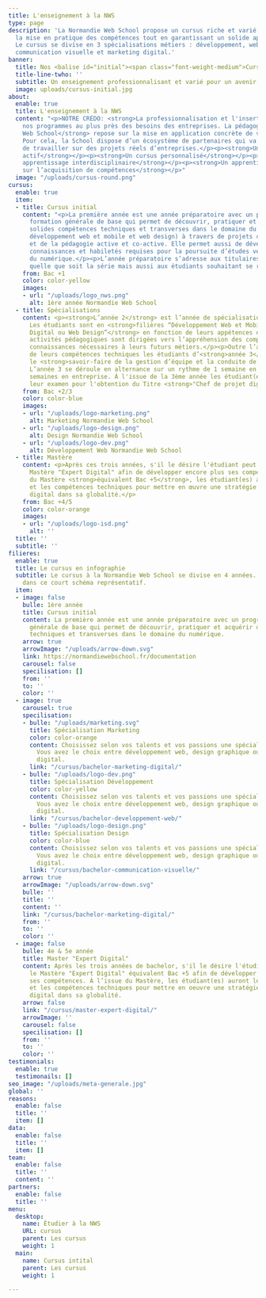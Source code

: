 ```yaml
---
title: L'enseignement à la NWS
type: page
description: 'La Normandie Web School propose un cursus riche et varié privilégiant
  la mise en pratique des compétences tout en garantissant un solide apport théorique.
  Le cursus se divise en 3 spécialisations métiers : développement, web design et
  communication visuelle et marketing digital.'
banner:
  title: Nos <balise id="initial"><span class="font-weight-medium">Cursus</span></div>
  title-line-twho: ''
  subtitle: Un enseignement professionnalisant et varié pour un avenir 100% numérique.
  image: uploads/cursus-initial.jpg
about:
  enable: true
  title: L'enseignement à la NWS
  content: "<p>NOTRE CRÉDO: <strong>La professionnalisation et l'insertion des étudiant(es)</strong></p><p>Construire
    nos programmes au plus près des besoins des entreprises. La pédagogie de la <strong>Normandie
    Web School</strong> repose sur la mise en application concrète de votre apprentissage.
    Pour cela, la School dispose d’un écosystème de partenaires qui va vous permettre
    de travailler sur des projets réels d’entreprises.</p><p><strong>Un apprentissage
    actif</strong></p><p><strong>Un cursus personnalisé</strong></p><p><strong>Un
    apprentissage interdisciplinaire</strong></p><p><strong>Un apprentissage centré
    sur l’acquisition de compétences</strong></p>"
  image: "/uploads/cursus-round.png"
cursus:
  enable: true
  item:
  - title: Cursus initial
    content: "<p>La première année est une année préparatoire avec un programme de
      formation générale de base qui permet de découvrir, pratiquer et acquérir de
      solides compétences techniques et transverses dans le domaine du numérique (marketing,
      développement web et mobile et web design) à travers de projets collaboratifs
      et de la pédagogie active et co-active. Elle permet aussi de développer les
      connaissances et habiletés requises pour la poursuite d’études vers les métiers
      du numérique.</p><p>L’année préparatoire s’adresse aux titulaires du Baccalauréat,
      quelle que soit la série mais aussi aux étudiants souhaitant se réorienter.</p>"
    from: Bac +1
    color: color-yellow
    images:
    - url: "/uploads/logo_nws.png"
      alt: 1ère année Normandie Web School
  - title: Spécialisations
    content: <p><strong>L’année 2</strong> est l’année de spécialisation technique.
      Les étudiants sont en <strong>filières “Développement Web et Mobile ou marketing
      Digital ou Web Design”</strong> en fonction de leurs appétences et 100% des
      activités pédagogiques sont dirigées vers l’appréhension des compétences et
      connaissances nécessaires à leurs futurs métiers.</p><p>Outre l’approfondissement
      de leurs compétences techniques les étudiants d’<strong>année 3</strong> acquièrent
      le <strong>savoir-faire de la gestion d’équipe et la conduite de projet</strong>.
      L’année 3 se déroule en alternance sur un rythme de 1 semaine en cours et 3
      semaines en entreprise. À l'issue de la 3ème année les étudiant(es) passeront
      leur examen pour l'obtention du Titre <strong>"Chef de projet digital"</strong>.</p>
    from: Bac +2/3
    color: color-blue
    images:
    - url: "/uploads/logo-marketing.png"
      alt: Marketing Normandie Web School
    - url: "/uploads/logo-design.png"
      alt: Design Normandie Web School
    - url: "/uploads/logo-dev.png"
      alt: Développement Web Normandie Web School
  - title: Mastère
    content: <p>Après ces trois années, s'il le désire l'étudiant peut intégrer le
      Mastère "Expert Digital" afin de développer encore plus ses compétences. À l’issue
      du Mastère <strong>équivalent Bac +5</strong>, les étudiant(es) auront les connaissances
      et les compétences techniques pour mettre en œuvre une stratégie de marketing
      digital dans sa globalité.</p>
    from: Bac +4/5
    color: color-orange
    images:
    - url: "/uploads/logo-isd.png"
      alt: ''
  title: ''
  subtitle: ''
filieres:
  enable: true
  title: Le cursus en infographie
  subtitle: Le cursus à la Normandie Web School se divise en 4 années. Découvrez les
    dans ce court schéma représentatif.
  item:
  - image: false
    bulle: 1ère année
    title: Cursus initial
    content: La première année est une année préparatoire avec un programme de formation
      générale de base qui permet de découvrir, pratiquer et acquérir de solides compétences
      techniques et transverses dans le domaine du numérique.
    arrow: true
    arrowImage: "/uploads/arrow-down.svg"
    link: https://normandiewebschool.fr/documentation
    carousel: false
    specilisation: []
    from: ''
    to: ''
    color: ''
  - image: true
    carousel: true
    specilisation:
    - bulle: "/uploads/marketing.svg"
      title: Spécialisation Marketing
      color: color-orange
      content: Choisissez selon vos talents et vos passions une spécialisation adéquate.
        Vous avez le choix entre développement web, design graphique ou marketing
        digital.
      link: "/cursus/bachelor-marketing-digital/"
    - bulle: "/uploads/logo-dev.png"
      title: Spécialisation Développement
      color: color-yellow
      content: Choisissez selon vos talents et vos passions une spécialisation adéquate.
        Vous avez le choix entre développement web, design graphique ou marketing
        digital.
      link: "/cursus/bachelor-developpement-web/"
    - bulle: "/uploads/logo-design.png"
      title: Spécialisation Design
      color: color-blue
      content: Choisissez selon vos talents et vos passions une spécialisation adéquate.
        Vous avez le choix entre développement web, design graphique ou marketing
        digital.
      link: "/cursus/bachelor-communication-visuelle/"
    arrow: true
    arrowImage: "/uploads/arrow-down.svg"
    bulle: ''
    title: ''
    content: ''
    link: "/cursus/bachelor-marketing-digital/"
    from: ''
    to: ''
    color: ''
  - image: false
    bulle: 4e & 5e année
    title: Master "Expert Digital"
    content: Après les trois années de bachelor, s'il le désire l'étudiant peut intégrer
      le Mastère "Expert Digital" équivalent Bac +5 afin de développer encore plus
      ses compétences. À l’issue du Mastère, les étudiant(es) auront les connaissances
      et les compétences techniques pour mettre en oeuvre une stratégie de marketing
      digital dans sa globalité.
    arrow: false
    link: "/cursus/master-expert-digital/"
    arrowImage: ''
    carousel: false
    specilisation: []
    from: ''
    to: ''
    color: ''
testimonials:
  enable: true
  testimonails: []
seo_image: "/uploads/meta-generale.jpg"
global: ''
reasons:
  enable: false
  title: ''
  item: []
data:
  enable: false
  title: ''
  item: []
team:
  enable: false
  title: ''
  content: ''
partners:
  enable: false
  title: ''
menu:
  desktop:
    name: Étudier à la NWS
    URL: cursus
    parent: Les cursus
    weight: 1
  main:
    name: Cursus intital
    parent: Les cursus
    weight: 1

---
```

